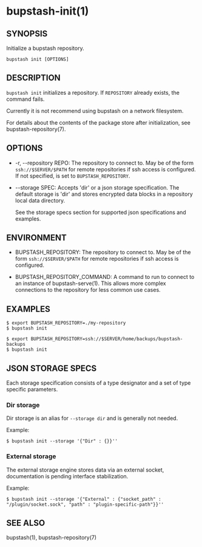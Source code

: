 bupstash-init(1) 
================

## SYNOPSIS

Initialize a bupstash repository.

`bupstash init [OPTIONS]`

## DESCRIPTION

`bupstash init` initializes a repository. If `REPOSITORY` already exists, the command fails.

Currently it is not recommend using bupstash on a network filesystem.

For details about the contents of the package store after initialization, see bupstash-repository(7).

## OPTIONS

* -r, --repository REPO:
  The repository to connect to. May be of the form `ssh://$SERVER/$PATH` for
  remote repositories if ssh access is configured. If not specified, is set to `BUPSTASH_REPOSITORY`.

* --storage SPEC:
  Accepts 'dir' or a json storage specification.
  The default storage is 'dir' and stores encrypted data blocks in a 
  repository local data directory.

  See the storage specs section for supported json specifications and examples.

## ENVIRONMENT

* BUPSTASH_REPOSITORY:
  The repository to connect to. May be of the form `ssh://$SERVER/$PATH` for
  remote repositories if ssh access is configured.

* BUPSTASH_REPOSITORY_COMMAND:
  A command to run to connect to an instance of bupstash-serve(1). This 
  allows more complex connections to the repository for less common use cases.

## EXAMPLES

```
$ export BUPSTASH_REPOSITORY=./my-repository
$ bupstash init

$ export BUPSTASH_REPOSITORY=ssh://$SERVER/home/backups/bupstash-backups
$ bupstash init
```

## JSON STORAGE SPECS

Each storage specification consists of a type designator and a set
of type specific parameters.

### Dir storage

Dir storage is an alias for `--storage dir` and is generally not needed.

Example:

```
$ bupstash init --storage '{"Dir" : {}}''
```

### External storage

The external storage engine stores data via an external socket, documentation is pending interface stabilization.

Example:

```
$ bupstash init --storage '{"External" : {"socket_path" : "/plugin/socket.sock", "path" : "plugin-specific-path"}}''
```

## SEE ALSO

bupstash(1), bupstash-repository(7)
